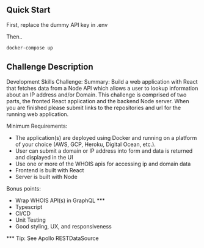 ## Quick Start

First, replace the dummy API key in .env

Then..

```bash
docker-compose up
```

## Challenge Description

Development Skills Challenge:
Summary: 
Build a web application with React that fetches data from a Node API which allows a user to lookup information about an IP address and/or Domain. This challenge is comprised of two parts, the fronted React application and the backend Node server. When you are finished please submit links to the repositories and url for the running web application.
 
Minimum Requirements:
- The application(s) are deployed using Docker and running on a platform of your choice (AWS, GCP, Heroku, Digital Ocean, etc.).
- User can submit a domain or IP address into form and data is returned and displayed in the UI
- Use one or more of the WHOIS apis for accessing ip and domain data
- Frontend is built with React
- Server is built with Node
 
Bonus points:
- Wrap WHOIS API(s) in GraphQL ***
- Typescript
- CI/CD
- Unit Testing
- Good styling, UX, and responsiveness
 
*** Tip: See Apollo RESTDataSource
